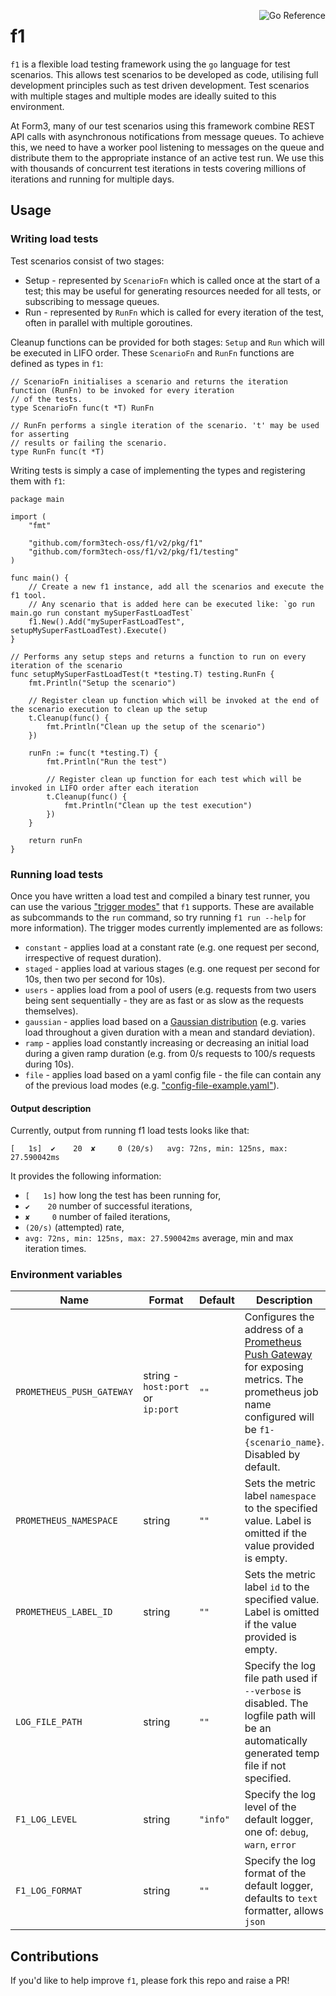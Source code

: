 <a href="https://pkg.go.dev/github.com/form3tech-oss/f1/v2/pkg/f1"><img align="right" src="https://pkg.go.dev/badge/github.com/form3tech-oss/f1/v2/pkg/f1.svg" alt="Go Reference"></a>
# f1
`f1` is a flexible load testing framework using the `go` language for test scenarios. This allows test scenarios to be developed as code, utilising full development principles such as test driven development. Test scenarios with multiple stages and multiple modes are ideally suited to this environment.

At Form3, many of our test scenarios using this framework combine REST API calls with asynchronous notifications from message queues. To achieve this, we need to have a worker pool listening to messages on the queue and distribute them to the appropriate instance of an active test run. We use this with thousands of concurrent test iterations in tests covering millions of iterations and running for multiple days.

## Usage
### Writing load tests
Test scenarios consist of two stages: 
* Setup - represented by `ScenarioFn` which is called once at the start of a test; this may be useful for generating resources needed for all tests, or subscribing to message queues.
* Run - represented by `RunFn` which is called for every iteration of the test, often in parallel with multiple goroutines.

Cleanup functions can be provided for both stages: `Setup` and `Run` which will be executed in LIFO order.
These `ScenarioFn` and `RunFn` functions are defined as types in `f1`:

```golang
// ScenarioFn initialises a scenario and returns the iteration function (RunFn) to be invoked for every iteration
// of the tests.
type ScenarioFn func(t *T) RunFn

// RunFn performs a single iteration of the scenario. 't' may be used for asserting
// results or failing the scenario.
type RunFn func(t *T)
```

Writing tests is simply a case of implementing the types and registering them with `f1`:

```golang
package main

import (
	"fmt"

	"github.com/form3tech-oss/f1/v2/pkg/f1"
	"github.com/form3tech-oss/f1/v2/pkg/f1/testing"
)

func main() {
	// Create a new f1 instance, add all the scenarios and execute the f1 tool.
	// Any scenario that is added here can be executed like: `go run main.go run constant mySuperFastLoadTest`
	f1.New().Add("mySuperFastLoadTest", setupMySuperFastLoadTest).Execute()
}

// Performs any setup steps and returns a function to run on every iteration of the scenario
func setupMySuperFastLoadTest(t *testing.T) testing.RunFn {
	fmt.Println("Setup the scenario")
	
	// Register clean up function which will be invoked at the end of the scenario execution to clean up the setup
	t.Cleanup(func() {
		fmt.Println("Clean up the setup of the scenario")
	})
	
	runFn := func(t *testing.T) {
	    fmt.Println("Run the test")

		// Register clean up function for each test which will be invoked in LIFO order after each iteration 
		t.Cleanup(func() {
			fmt.Println("Clean up the test execution")
		})
	}

	return runFn
}
```

### Running load tests
Once you have written a load test and compiled a binary test runner, you can use the various ["trigger modes"](https://github.com/form3tech-oss/f1/tree/master/internal/trigger) that `f1` supports. These are available as subcommands to the `run` command, so try running `f1 run --help` for more information). The trigger modes currently implemented are as follows:

* `constant` - applies load at a constant rate (e.g. one request per second, irrespective of request duration).
* `staged` - applies load at various stages (e.g. one request per second for 10s, then two per second for 10s).
* `users` - applies load from a pool of users (e.g. requests from two users being sent sequentially - they are as fast or as slow as the requests themselves).
* `gaussian` - applies load based on a [Gaussian distribution](https://en.wikipedia.org/wiki/Normal_distribution) (e.g. varies load throughout a given duration with a mean and standard deviation).
* `ramp` - applies load constantly increasing or decreasing an initial load during a given ramp duration (e.g. from 0/s requests to 100/s requests during 10s).
* `file` - applies load based on a yaml config file - the file can contain any of the previous load modes (e.g. ["config-file-example.yaml"](config-file-example.yaml)).

#### Output description

Currently, output from running f1 load tests looks like that:
```
[   1s]  ✔    20  ✘     0 (20/s)   avg: 72ns, min: 125ns, max: 27.590042ms
```

It provides the following information:
- `[   1s]` how long the test has been running for,
- `✔    20` number of successful iterations,
- `✘     0` number of failed iterations,
- `(20/s)` (attempted) rate,
- `avg: 72ns, min: 125ns, max: 27.590042ms` average, min and max iteration times.

### Environment variables

| Name | Format | Default | Description |
| --- | --- | --- | --- |
| `PROMETHEUS_PUSH_GATEWAY` | string - `host:port` or `ip:port` | `""` | Configures the address of a [Prometheus Push Gateway](https://prometheus.io/docs/instrumenting/pushing/) for exposing metrics. The prometheus job name configured will be `f1-{scenario_name}`. Disabled by default.|
| `PROMETHEUS_NAMESPACE` | string | `""` | Sets the metric label `namespace` to the specified value. Label is omitted if the value provided is empty.|
| `PROMETHEUS_LABEL_ID` | string | `""` | Sets the metric label `id` to the specified value. Label is omitted if the value provided is empty.|
| `LOG_FILE_PATH` | string | `""`| Specify the log file path used if `--verbose` is disabled. The logfile path will be an automatically generated temp file if not specified. |
| `F1_LOG_LEVEL` | string | `"info"`| Specify the log level of the default logger, one of: `debug`, `warn`, `error`  |
| `F1_LOG_FORMAT` | string | `""`| Specify the log format of the default logger, defaults to `text` formatter, allows `json`  |

## Contributions
If you'd like to help improve `f1`, please fork this repo and raise a PR!
